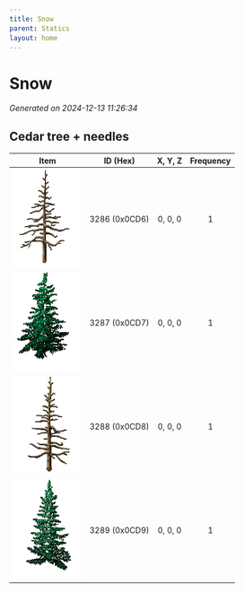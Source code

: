 ```yaml
---
title: Snow
parent: Statics
layout: home
---
```


# Snow

_Generated on 2024-12-13 11:26:34_

## Cedar tree + needles

| Item | ID (Hex) | X, Y, Z | Frequency |
|:----:|:--------:|:-------:|:---------:|
| ![0x0CD6](../assets/statics/0x0CD6.png) | 3286 (0x0CD6) | 0, 0, 0 | 1 |
| ![0x0CD7](../assets/statics/0x0CD7.png) | 3287 (0x0CD7) | 0, 0, 0 | 1 |
| ![0x0CD8](../assets/statics/0x0CD8.png) | 3288 (0x0CD8) | 0, 0, 0 | 1 |
| ![0x0CD9](../assets/statics/0x0CD9.png) | 3289 (0x0CD9) | 0, 0, 0 | 1 |
